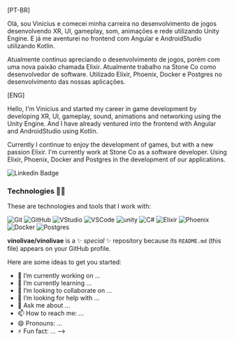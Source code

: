 [PT-BR]

Olá, sou Vinicius e comecei minha carreira no desenvolvimento de jogos desenvolvendo XR, UI, gameplay, som, animações e rede utilizando Unity Engine. E já me aventurei no frontend com Angular e AndroidStudio utilizando Kotlin.

Atualmente continuo apreciando o desenvolvimento de jogos, porém com uma nova paixão chamada Elixir. Atualmente trabalho na Stone Co como desenvolvedor de software. Utilizado Elixir, Phoenix, Docker e Postgres no desenvolvimento das nossas aplicações.

[ENG]

Hello, I'm Vinicius and started my career in game development by developing XR, UI, gameplay, sound, animations and networking using the Unity Engine. And I have already ventured into the frontend with Angular and AndroidStudio using Kotlin.

Currently I continue to enjoy the development of games, but with a new passion Elixir. I'm currently work at Stone Co as a software developer. Using Elixir, Phoenix, Docker and Postgres in the development of our applications.


![Linkedin Badge](https://img.shields.io/badge/-LinkedIn-blue?style=flat-square&logo=Linkedin&logoColor=white&link=https://www.linkedin.com/in/vinolivae/)

### Technologies 🐱‍💻

These are technologies and tools that I work with:

![Git](https://img.shields.io/badge/-Git-black?logo=git)
![GitHub](https://img.shields.io/badge/-GitHub-black?logo=github)
![VStudio](https://img.shields.io/badge/-Visual%20Studio-purple?logo=visual-studio)
![VSCode](https://img.shields.io/badge/-VSCode-blue?logo=visual-studio-code)
![unity](https://img.shields.io/badge/-Unity-black?logo=unity)
![C#](https://img.shields.io/badge/-CSharp-blue?logo=c-sharp)
![Elixir](https://img.shields.io/badge/-Elixir-purple?logo=Elixir)
![Phoenix](https://img.shields.io/badge/-Phoenix-orange?logo=phoenix)
![Docker](https://img.shields.io/badge/-Docker-white?logo=Docker)
![Postgres](https://img.shields.io/badge/-Postgres-blue?logo=PostgreSql)

**vinolivae/vinolivae** is a ✨ _special_ ✨ repository because its `README.md` (this file) appears on your GitHub profile.

Here are some ideas to get you started:

- 🔭 I’m currently working on ...
- 🌱 I’m currently learning ...
- 👯 I’m looking to collaborate on ...
- 🤔 I’m looking for help with ...
- 💬 Ask me about ...
- 📫 How to reach me: ...
- 😄 Pronouns: ...
- ⚡ Fun fact: ...
-->
